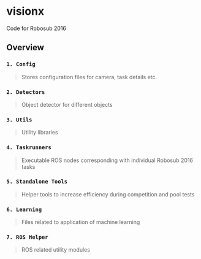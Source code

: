 # visionx
Code for Robosub 2016 

## Overview
### `1. Config`
> Stores configuration files for camera, task details etc.

### `2. Detectors`
> Object detector for different objects 

### `3. Utils`
> Utility libraries 

### `4. Taskrunners`
> Executable ROS nodes corresponding with individual Robosub 2016 tasks

### `5. Standalone Tools`
> Helper tools to increase efficiency during competition and pool tests 

### `6. Learning`
> Files related to application of machine learning 

### `7. ROS Helper`
> ROS related utility modules 

